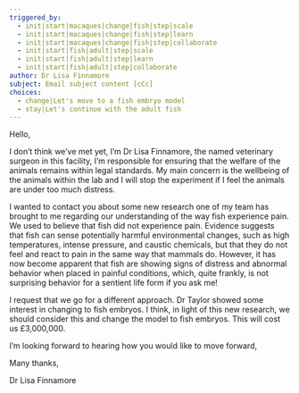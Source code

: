 ```yaml
---
triggered_by:
  - init|start|macaques|change|fish|step|scale
  - init|start|macaques|change|fish|step|learn
  - init|start|macaques|change|fish|step|collaborate
  - init|start|fish|adult|step|scale
  - init|start|fish|adult|step|learn
  - init|start|fish|adult|step|collaborate
author: Dr Lisa Finnamore
subject: Email subject content [cCc]
choices:
  - change|Let's move to a fish embryo model
  - stay|Let's continue with the adult fish
---
```

Hello, 

I don’t think we’ve met yet, I’m Dr Lisa Finnamore, the named veterinary surgeon in this facility, I’m responsible for ensuring that the welfare of the animals remains within legal standards. My main concern is the wellbeing of the animals within the lab and I will stop the experiment if I feel the animals are under too much distress. 

I wanted to contact you about some new research one of my team has brought to me regarding our understanding of the way fish experience pain. We used to believe that fish did not experience pain. Evidence suggests that fish can sense potentially harmful environmental changes, such as high temperatures, intense pressure, and caustic chemicals, but that they do not feel and react to pain in the same way that mammals do. However, it has now become apparent that fish are showing signs of distress and abnormal behavior when placed in painful conditions, which, quite frankly, is not surprising behavior for a sentient life form if you ask me! 

I request that we go for a different approach. Dr Taylor showed some interest in changing to fish embryos. I think, in light of this new research, we should consider this and change the model to fish embryos. This will cost us £3,000,000.
 
I’m looking forward to hearing how you would like to move forward,

Many thanks,

Dr Lisa Finnamore
